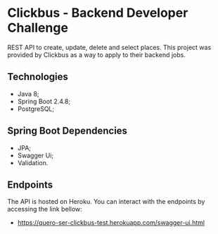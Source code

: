 # Clickbus - Backend Developer Challenge

REST API to create, update, delete and select places. This project was provided by Clickbus as a way to apply to their backend jobs.

## Technologies

- Java 8;
- Spring Boot 2.4.8;
- PostgreSQL;

## Spring Boot Dependencies

- JPA;
- Swagger Ui;
- Validation.

## Endpoints

The API is hosted on Heroku. You can interact with the endpoints by accessing the link bellow:

- https://quero-ser-clickbus-test.herokuapp.com/swagger-ui.html